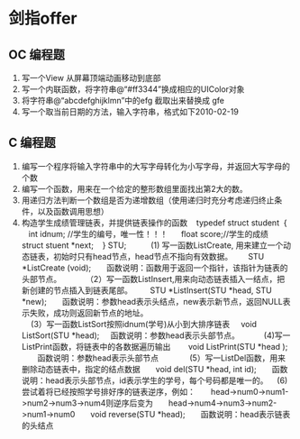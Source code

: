 # 剑指offer
## OC 编程题 
1. 写一个View 从屏幕顶端动画移动到底部
2. 写一个内联函数，将字符串@“#ff3344”换成相应的UIColor对象
3. 将字符串@“abcdefghijklmn”中的efg 截取出来替换成 gfe
4. 写一个取当前日期的方法，输入字符串，格式如下2010-02-19

## C 编程题
1. 编写一个程序将输入字符串中的大写字母转化为小写字母，并返回大写字母的个数
2. 编写一个函数，用来在一个给定的整形数组里面找出第2大的数。
3. 用递归方法判断一个数组是否为递增数组（使用递归时充分考虑递归终止条件，以及函数调用思想）
4. 构造学生成绩管理链表，并提供链表操作的函数
 
 typedef struct student
 {
         int idnum; //学生的编号，唯一性！！！
         float score;//学生的成绩
         struct stuent *next;
   } STU;
               
      (1)  写一函数ListCreate, 用来建立一个动态链表，初始时只有head节点，head节点不指向有效数据。
            STU *ListCreate (void);
            函数说明：函数用于返回一个指针，该指针为链表的头部节点。
             
    （2）写一函数ListInsert,用来向动态链表插入一结点，把新创建的节点插入到链表尾部。
             STU *ListInsert(STU *head, STU *new);
             函数说明：参数head表示头结点，new表示新节点，返回NULL表示失败，成功则返回新节点的地址。      
      (3）写一函数ListSort按照idnum(学号)从小到大排序链表
       void ListSort(STU *head);
       函数说明：参数head表示头部节点。
        
     (4)写一ListPrint函数，将链表中的各数据遍历输出
          void ListPrint(STU *head );
          函数说明：参数head表示头部节点
           
     (5）写一ListDel函数，用来删除动态链表中，指定的结点数据
       void del(STU *head, int id);
       函数说明：head表示头部节点，id表示学生的学号，每个号码都是唯一的。
     (6)尝试着将已经按照学号排好序的链表逆序，例如：
       head->num0->num1->num2->num3->num4则逆序后变为
       head->num4->num3->num2->num1->num0
       void reverse(STU *head);
       函数说明：head表示链表的头结点

